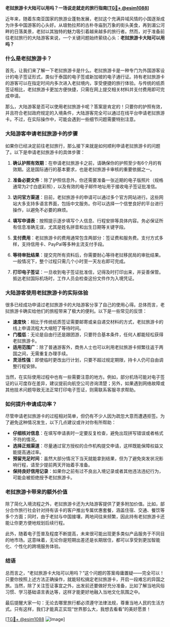 **老挝旅游卡大陆可以用吗？一场说走就走的旅行指南[[TG💪+ @esim1088](https://t.me/s/esim1088)]**

近年来，随着东南亚国家的旅游业蓬勃发展，老挝这个充满异域风情的小国逐渐成为许多中国游客的心头好。从琅勃拉邦的古朴寺庙到万象的街头美食，再到湄公河畔的日落美景，老挝以其独特的魅力吸引着越来越多的旅行者。然而，对于准备前往老挝旅行的大陆游客来说，一个关键问题始终萦绕心头：**老挝旅游卡大陆可以用吗？**

### 什么是老挝旅游卡？

首先，让我们来了解一下老挝旅游卡是什么。老挝旅游卡是一种专门为外国游客设计的电子签证形式，类似于泰国的电子签或新加坡的电子通行证。持有老挝旅游卡的游客可以在指定时间内多次进入老挝境内，享受便捷的旅行体验。与传统的纸质签证相比，老挝旅游卡更加方便快捷，只需在网上提交相关材料并支付费用即可完成申请。

那么，大陆游客是否可以使用老挝旅游卡呢？答案是肯定的！只要你的护照有效，并且符合老挝政府规定的入境条件，大陆游客完全可以通过在线平台申请老挝旅游卡。不过，在实际操作中，可能会遇到一些细节问题需要特别注意。

### 大陆游客申请老挝旅游卡的步骤

如果你已经决定前往老挝旅行，那么接下来就是如何顺利申请老挝旅游卡的问题了。以下是申请老挝旅游卡的具体步骤：

1. **确认护照有效期**：在申请老挝旅游卡之前，请确保你的护照至少有6个月的有效期。这是国际通行的基本要求，也是老挝旅游卡审核的重要依据之一。

2. **准备必要文件**：除了护照信息外，你还需要准备一张近期的电子版照片（规格通常为2寸白底彩照），以及有效的电子邮件地址用于接收电子签证批准信。

3. **访问官方渠道**：目前，老挝旅游卡的申请可以通过多个官方网站进行。这些网站大多支持多语言界面，包括中文服务。你可以选择一个信誉良好的平台进行操作，以避免不必要的麻烦。

4. **填写申请表**：按照提示逐步填写个人信息、行程安排等具体内容。务必保证所有信息准确无误，尤其是姓名拼音和出生日期等关键字段。

5. **支付费用**：老挝旅游卡的费用通常包含两部分：签证费和服务费。支付方式多样，支持信用卡、PayPal等多种主流支付手段。

6. **等待审批结果**：提交完所有资料后，你需要耐心等待老挝移民局的审批结果。一般情况下，整个过程只需几个小时至一天左右即可完成。

7. **打印电子签证**：一旦收到电子签证批准信，记得及时打印出来，并妥善保管。抵达老挝国际机场时，工作人员会检查这份文件作为入境凭证。

### 大陆游客使用老挝旅游卡的实际体验

很多已经成功申请过老挝旅游卡的大陆游客分享了自己的使用心得。总体而言，老挝旅游卡确实给他们的旅程带来了极大的便利。以下是一些常见的反馈：

- **速度快**：相比于传统纸质签证需要邮寄或亲自递交材料的方式，老挝旅游卡的线上申请流程大大缩短了等待时间。
- **门槛低**：无论是自由行还是跟团游，只要符合基本条件，任何人都能轻松获得老挝旅游卡。
- **适用范围广**：除了普通游客外，商务人士也可以利用老挝旅游卡频繁往返于两国之间，无需重复办理手续。
- **灵活性强**：即使临时更改出行计划，只要不超过规定期限，持卡人仍可自由调整行程安排。

当然，在实际使用过程中也有一些需要注意的地方。例如，部分机场可能对电子签证的认可度存在差异，建议提前向航空公司咨询清楚；另外，如果遇到网络故障或其他技术问题导致无法正常打印电子签证，则需联系客服寻求帮助。

### 如何提升申请成功率？

尽管申请老挝旅游卡的过程相对简单，但仍有不少人因为疏忽大意而遭遇拒签。为了避免这种情况发生，以下几点建议或许对你有所帮助：

- **仔细核对信息**：在填写申请表时一定要反复检查，避免出现拼写错误或者格式不符的情况。
- **选择正规渠道**：尽量通过官方授权的合作机构提交申请，这样既能保障权益又能提高通过率。
- **预留充足时间**：虽然大部分情况下当天就能拿到结果，但为了避免突发状况影响行程，请至少提前两天开始着手准备。
- **保持良好信用记录**：如果你之前有过不良出入境记录或者其他违法违纪行为，可能会被拒绝授予老挝旅游卡。

### 老挝旅游卡带来的额外价值

除了简化入境流程之外，老挝旅游卡还为大陆游客提供了更多附加价值。比如，部分合作旅行社会针对持有该卡的客户推出专属优惠套餐，涵盖住宿、交通、餐饮等多个方面；同时，由于老挝与中国接壤，两地间往来频繁，因此持有老挝旅游卡还能让你更方便地规划后续行程。

此外，随着电子签普及程度不断提高，未来很可能出现更多类似产品服务于不同目的地市场。这意味着，无论你是短期出差还是长期居住，都可以享受到更加智能化、个性化的跨境服务体验。

### 结语

总而言之，“老挝旅游卡大陆可以用吗？”这个问题的答案毋庸置疑——完全可以！只要你按照上述方法正确操作，就能轻松搞定老挝旅游卡，开启一段难忘的异国之旅。当然，除了关注签证事宜之外，出发前还要做好充分准备，比如了解当地风俗习惯、学习基础语言表达等，这样才能更好地融入当地文化氛围之中。

最后提醒大家一句：无论去哪里旅行都必须遵守法律法规，尊重当地人民的生活方式。只有这样，我们才能真正实现“世界那么大，我想去看看”的美好愿景！

[[TG💪+ @esim1088](https://t.me/s/esim1088) ![Image](https://i.postimg.cc/4NQfJmqS/Snipaste-2025-05-13-00-14-12.png)]